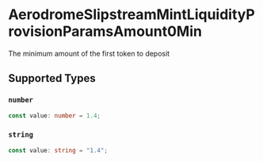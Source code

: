 # AerodromeSlipstreamMintLiquidityProvisionParamsAmount0Min

The minimum amount of the first token to deposit


## Supported Types

### `number`

```typescript
const value: number = 1.4;
```

### `string`

```typescript
const value: string = "1.4";
```

